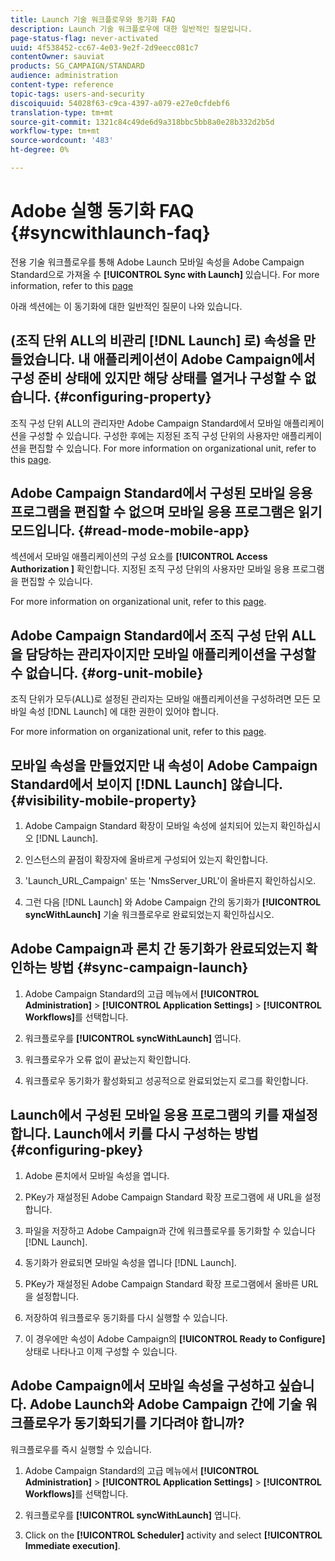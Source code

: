 ```yaml
---
title: Launch 기술 워크플로우와 동기화 FAQ
description: Launch 기술 워크플로우에 대한 일반적인 질문입니다.
page-status-flag: never-activated
uuid: 4f538452-cc67-4e03-9e2f-2d9eecc081c7
contentOwner: sauviat
products: SG_CAMPAIGN/STANDARD
audience: administration
content-type: reference
topic-tags: users-and-security
discoiquuid: 54028f63-c9ca-4397-a079-e27e0cfdebf6
translation-type: tm+mt
source-git-commit: 1321c84c49de6d9a318bbc5bb8a0e28b332d2b5d
workflow-type: tm+mt
source-wordcount: '483'
ht-degree: 0%

---
```



# Adobe 실행 동기화 FAQ {#syncwithlaunch-faq}

전용 기술 워크플로우를 통해 Adobe Launch 모바일 속성을 Adobe Campaign Standard으로 가져올 수 **[!UICONTROL Sync with Launch]** 있습니다. For more information, refer to this [page](../../administration/using/technical-workflows.md)

아래 섹션에는 이 동기화에 대한 일반적인 질문이 나와 있습니다.

## (조직 단위 ALL의 비관리 [!DNL Launch] 로) 속성을 만들었습니다. 내 애플리케이션이 Adobe Campaign에서 구성 준비 상태에 있지만 해당 상태를 열거나 구성할 수 없습니다. {#configuring-property}

조직 구성 단위 ALL의 관리자만 Adobe Campaign Standard에서 모바일 애플리케이션을 구성할 수 있습니다. 구성한 후에는 지정된 조직 구성 단위의 사용자만 애플리케이션을 편집할 수 있습니다. For more information on organizational unit, refer to this [page](../../administration/using/organizational-units.md).

## Adobe Campaign Standard에서 구성된 모바일 응용 프로그램을 편집할 수 없으며 모바일 응용 프로그램은 읽기 모드입니다. {#read-mode-mobile-app}

섹션에서 모바일 애플리케이션의 구성 요소를 **[!UICONTROL Access Authorization ]** 확인합니다. 지정된 조직 구성 단위의 사용자만 모바일 응용 프로그램을 편집할 수 있습니다.

For more information on organizational unit, refer to this [page](../../administration/using/organizational-units.md).

## Adobe Campaign Standard에서 조직 구성 단위 ALL을 담당하는 관리자이지만 모바일 애플리케이션을 구성할 수 없습니다. {#org-unit-mobile}

조직 단위가 모두(ALL)로 설정된 관리자는 모바일 애플리케이션을 구성하려면 모든 모바일 속성 [!DNL Launch] 에 대한 권한이 있어야 합니다.

For more information on organizational unit, refer to this [page](../../administration/using/organizational-units.md).

## 모바일 속성을 만들었지만 내 속성이 Adobe Campaign Standard에서 보이지 [!DNL Launch] 않습니다. {#visibility-mobile-property}

1. Adobe Campaign Standard 확장이 모바일 속성에 설치되어 있는지 확인하십시오 [!DNL Launch].

1. 인스턴스의 끝점이 확장자에 올바르게 구성되어 있는지 확인합니다.

1. &#39;Launch_URL_Campaign&#39; 또는 &#39;NmsServer_URL&#39;이 올바른지 확인하십시오.

1. 그런 다음 [!DNL Launch] 와 Adobe Campaign 간의 동기화가 **[!UICONTROL syncWithLaunch]** 기술 워크플로우로 완료되었는지 확인하십시오.

## Adobe Campaign과 론치 간 동기화가 완료되었는지 확인하는 방법 {#sync-campaign-launch}

1. Adobe Campaign Standard의 고급 메뉴에서 **[!UICONTROL Administration]** > **[!UICONTROL Application Settings]** > **[!UICONTROL Workflows]**&#x200B;를 선택합니다.

1. 워크플로우를 **[!UICONTROL syncWithLaunch]** 엽니다.

1. 워크플로우가 오류 없이 끝났는지 확인합니다.

1. 워크플로우 동기화가 활성화되고 성공적으로 완료되었는지 로그를 확인합니다.

## Launch에서 구성된 모바일 응용 프로그램의 키를 재설정합니다. Launch에서 키를 다시 구성하는 방법 {#configuring-pkey}

1. Adobe 론치에서 모바일 속성을 엽니다.

1. PKey가 재설정된 Adobe Campaign Standard 확장 프로그램에 새 URL을 설정합니다.

1. 파일을 저장하고 Adobe Campaign과 간에 워크플로우를 동기화할 수 있습니다 [!DNL Launch].

1. 동기화가 완료되면 모바일 속성을 엽니다 [!DNL Launch].

1. PKey가 재설정된 Adobe Campaign Standard 확장 프로그램에서 올바른 URL을 설정합니다.

1. 저장하여 워크플로우 동기화를 다시 실행할 수 있습니다.

1. 이 경우에만 속성이 Adobe Campaign의 **[!UICONTROL Ready to Configure]** 상태로 나타나고 이제 구성할 수 있습니다.

## Adobe Campaign에서 모바일 속성을 구성하고 싶습니다. Adobe Launch와 Adobe Campaign 간에 기술 워크플로우가 동기화되기를 기다려야 합니까?

워크플로우를 즉시 실행할 수 있습니다.

1. Adobe Campaign Standard의 고급 메뉴에서 **[!UICONTROL Administration]** > **[!UICONTROL Application Settings]** > **[!UICONTROL Workflows]**&#x200B;를 선택합니다.

1. 워크플로우를 **[!UICONTROL syncWithLaunch]** 엽니다.

1. Click on the **[!UICONTROL Scheduler]** activity and select **[!UICONTROL Immediate execution]**.
